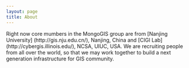 ```yaml
---
layout: page
title: About
---
```


<p class="message">
  Right now core mumbers in the MongoGIS group are from [Nanjing University] (http://gis.nju.edu.cn/), Nanjing, China and [CIGI Lab] (http://cybergis.illinois.edu/), NCSA, UIUC, USA. We are recruiting people from all over the world, so that we may work together to build a next generation infrastructure for GIS community.
</p>


